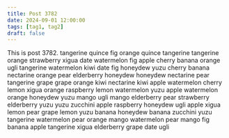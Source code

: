 ```yaml
---
title: Post 3782
date: 2024-09-01 12:00:00
tags: [tag1, tag2]
draft: false
---
```

This is post 3782.
tangerine
quince
fig
orange
quince
tangerine
tangerine
orange
strawberry
xigua
date
watermelon
fig
apple
cherry
banana
orange
ugli
tangerine
watermelon
kiwi
date
fig
honeydew
yuzu
cherry
banana
nectarine
orange
pear
elderberry
honeydew
honeydew
nectarine
pear
tangerine
grape
grape
orange
kiwi
nectarine
kiwi
apple
watermelon
cherry
lemon
xigua
orange
raspberry
lemon
watermelon
yuzu
apple
watermelon
orange
honeydew
yuzu
mango
ugli
mango
elderberry
pear
strawberry
elderberry
yuzu
yuzu
zucchini
apple
raspberry
honeydew
ugli
apple
xigua
lemon
pear
grape
lemon
yuzu
banana
honeydew
banana
zucchini
yuzu
tangerine
watermelon
pear
orange
mango
watermelon
pear
mango
fig
banana
apple
tangerine
xigua
elderberry
grape
date
ugli
